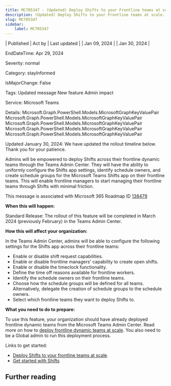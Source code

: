 ```yaml
---
title: MC705347 - (Updated) Deploy Shifts to your Frontline teams at scale.
description: (Updated) Deploy Shifts to your Frontline teams at scale.
slug: MC705347
sidebar:
    label: MC705347
---
```


| Published | Act by | Last updated |
| Jan 09, 2024 |  | Jan 30, 2024 |

EndDateTime: Apr 29, 2024

Severity: normal

Category: stayInformed

IsMajorChange: False

Tags: Updated message New feature Admin impact

Service: Microsoft Teams

Details: Microsoft.Graph.PowerShell.Models.MicrosoftGraphKeyValuePair Microsoft.Graph.PowerShell.Models.MicrosoftGraphKeyValuePair Microsoft.Graph.PowerShell.Models.MicrosoftGraphKeyValuePair Microsoft.Graph.PowerShell.Models.MicrosoftGraphKeyValuePair Microsoft.Graph.PowerShell.Models.MicrosoftGraphKeyValuePair

<p style="">Updated January 30, 2024: We have updated the rollout timeline below. Thank you for your patience.</p><p style="">Admins will be empowered to deploy Shifts across their frontline dynamic teams through the Teams Admin Center. They will have the ability to uniformly configure the Shifts app settings, identify schedule owners, and create schedule groups for the Microsoft Teams Shifts app on their frontline teams. This will enable frontline managers to start managing their frontline teams through Shifts with minimal friction.</p>
<p>This message is associated with Microsoft 365 Roadmap ID <a href="https://www.microsoft.com/microsoft-365/roadmap?filters=&amp;searchterms=138479" target="_blank">138479</a></p>
<p><b>When this will happen:</b></p>

<p>Standard Release: The rollout of this feature will be completed in March 2024 (previously February) in the Teams Admin Center.</p>

<p><b>How this will affect your organization:</b></p>

<p>In the Teams Admin Center, admins will be able to configure the following settings for the Shifts app across their frontline teams:
</p><ul><li>Enable or disable shift request capabilities.
</li><li>Enable or disable frontline managers' capability to create open shifts.
</li><li>Enable or disable the timeclock functionality.
</li><li>Define the time off reasons available for frontline workers.
</li><li>Identify the schedule owners on their frontline teams.
</li><li>Choose how the schedule groups will be defined for all teams. Alternatively, delegate the creation of schedule groups to the schedule owners.</li><li>Select which frontline teams they want to deploy Shifts to.</li></ul>
<p><b>What you need to do to prepare:</b></p>
<p>To use this feature, your organization should have already deployed frontline dynamic teams from the Microsoft Teams Admin Center. Read more on how to <a href="https://learn.microsoft.com/en-us/microsoft-365/frontline/deploy-dynamic-teams-at-scale?view=o365-worldwide" target="_blank">deploy frontline dynamic teams at scale</a>. You also need to be a Global admin to run this deployment process.<br></p><p>Links to get started:</p><ul><li><a href="https://learn.microsoft.com/en-us/microsoft-365/frontline/deploy-shifts-at-scale?view=o365-worldwide" target="_blank">Deploy Shifts to your frontline teams at scale</a>.</li><li><a href="https://learn.microsoft.com/en-us/microsoft-365/frontline/shifts-for-teams-landing-page?view=o365-worldwide" target="_blank">Get started with Shifts</a></li></ul>

## Further reading
